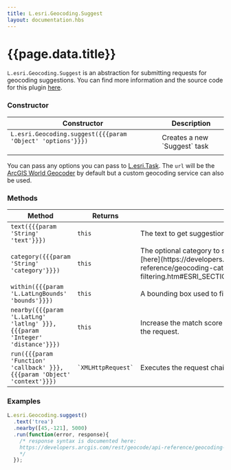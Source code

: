```yaml
---
title: L.esri.Geocoding.Suggest
layout: documentation.hbs
---
```


# {{page.data.title}}

`L.esri.Geocoding.Suggest` is an abstraction for submitting requests for geocoding suggestions.  You can find more information and the source code for this plugin [here](https://github.com/Esri/esri-leaflet-geocoder).

### Constructor

<table>
    <thead>
        <tr>
            <th>Constructor</th>
            <th>Description</th>
        </tr>
    </thead>
    <tbody>
        <tr>
            <td>
            <code>L.esri.Geocoding.suggest({{{param 'Object' 'options'}}})</code><br><br>
            </td>
            <td>Creates a new `Suggest` task</td>
        </tr>
    </tbody>
</table>

You can pass any options you can pass to [L.esri.Task](task.html). The `url` will be the [ArcGIS World Geocoder](https://developers.arcgis.com/rest/geocode/api-reference/overview-world-geocoding-service.htm) by default but a custom geocoding service can also be used.


### Methods

<table>
    <thead>
        <tr>
            <th>Method</th>
            <th>Returns</th>
            <th>Description</th>
        </tr>
    </thead>
    <tbody>
        <tr>
            <td><code>text({{{param 'String' 'text'}}})</code></td>
            <td><code>this</code></td>
            <td>The text to get suggestions for.
            </td>
        </tr>
        <tr>
            <td><code>category({{{param 'String' 'category'}}})</code></td>
            <td><code>this</code></td>
            <td>The optional category to search for. A list of valid categories can be found [here](https://developers.arcgis.com/rest/geocode/api-reference/geocoding-category-filtering.htm#ESRI_SECTION1_502B3FE2028145D7B189C25B1A00E17B).
            </td>
        </tr>
        <tr>
            <td><code>within({{{param 'L.LatLngBounds' 'bounds'}}})</code></td>
            <td><code>this</code></td>
            <td>A bounding box used to filter results.
            </td>
        </tr>
        <tr>
            <td><code>nearby({{{param 'L.LatLng' 'latlng' }}}, {{{param 'Integer' 'distance'}}})</code></td>
            <td><code>this</code></td>
            <td>Increase the match score of candidates close to a location passed within the request.
            </td>
        </tr>
        <tr>
            <td><code>run({{{param 'Function' 'callback' }}}, {{{param 'Object' 'context'}}})</code></td>
            <td><code>`XMLHttpRequest`</code></td>
            <td>Executes the request chain and accepts the response callback.
            </td>
        </tr>
    </tbody>
</table>

### Examples

```js
L.esri.Geocoding.suggest()
  .text('trea')
  .nearby([45,-121], 5000)
  .run(function(error, response){
    /* response syntax is documented here:
    https://developers.arcgis.com/rest/geocode/api-reference/geocoding-suggest.htm#ESRI_SECTION1_FC3884A45AD24E62BD11C9888F1392DB
    */
  });
```